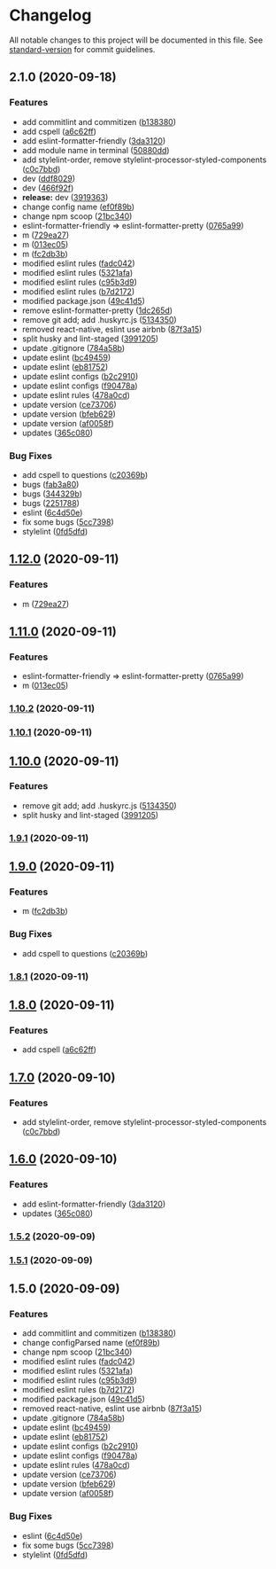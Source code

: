 # Changelog

All notable changes to this project will be documented in this file. See [standard-version](https://github.com/conventional-changelog/standard-version) for commit guidelines.

## 2.1.0 (2020-09-18)

### Features

- add commitlint and commitizen ([b138380](https://github.com/donniean/configs/commit/b13838016ced398c86353a1ab9baf6231731d7b9))
- add cspell ([a6c62ff](https://github.com/donniean/configs/commit/a6c62fff015f0891f168e055860e862c803631bf))
- add eslint-formatter-friendly ([3da3120](https://github.com/donniean/configs/commit/3da3120dc3d69d3a9a5befb744290784acb85fac))
- add module name in terminal ([50880dd](https://github.com/donniean/configs/commit/50880ddfb225dee5d8500af1197b4506e752fe60))
- add stylelint-order, remove stylelint-processor-styled-components ([c0c7bbd](https://github.com/donniean/configs/commit/c0c7bbde3d59c0cc01e797e653f28f507161ad9d))
- dev ([ddf8029](https://github.com/donniean/configs/commit/ddf802980930a1cd0144876c2e43a8f584a927fe))
- dev ([466f92f](https://github.com/donniean/configs/commit/466f92f4083919bb80a6fc4f146f51531d1f966f))
- **release:** dev ([3919363](https://github.com/donniean/configs/commit/3919363d35dd603396cfaeb0c7adf6c10c599f82))
- change config name ([ef0f89b](https://github.com/donniean/configs/commit/ef0f89b13e51131ce19591682079503e1fc6d5f6))
- change npm scoop ([21bc340](https://github.com/donniean/configs/commit/21bc340383a28c4ea5827bd334744d337ad1b69c))
- eslint-formatter-friendly => eslint-formatter-pretty ([0765a99](https://github.com/donniean/configs/commit/0765a99be16cf009b1b00c73a91fabcc223c82eb))
- m ([729ea27](https://github.com/donniean/configs/commit/729ea27708e5fc8bb39685324657b21a7382a27d))
- m ([013ec05](https://github.com/donniean/configs/commit/013ec05611426230d22f8e5c212b3db2d92a9dda))
- m ([fc2db3b](https://github.com/donniean/configs/commit/fc2db3b5a019b876ccffa4cbdaece335ea1d0acf))
- modified eslint rules ([fadc042](https://github.com/donniean/configs/commit/fadc0429cdd8791c63ebc74a387c22fa243430a3))
- modified eslint rules ([5321afa](https://github.com/donniean/configs/commit/5321afa15721923529b8ff0c7cb16410dfafd30c))
- modified eslint rules ([c95b3d9](https://github.com/donniean/configs/commit/c95b3d904757038db437abf9a24b3964cacb84be))
- modified eslint rules ([b7d2172](https://github.com/donniean/configs/commit/b7d21726625e1cc89c605857d08b86ce23ed51d3))
- modified package.json ([49c41d5](https://github.com/donniean/configs/commit/49c41d5c41f3e09d2d33d317a8f1504a6dff677d))
- remove eslint-formatter-pretty ([1dc265d](https://github.com/donniean/configs/commit/1dc265ddb80985c99187259b2e4330b2a518f9c8))
- remove git add; add .huskyrc.js ([5134350](https://github.com/donniean/configs/commit/5134350c4376dc5782708223b1e3399fd41c0b4d))
- removed react-native, eslint use airbnb ([87f3a15](https://github.com/donniean/configs/commit/87f3a1544855b3c582bae69d4d091ec0c57214c4))
- split husky and lint-staged ([3991205](https://github.com/donniean/configs/commit/3991205f7e909c8859106aec28048e73c04fafef))
- update .gitignore ([784a58b](https://github.com/donniean/configs/commit/784a58b2f47ad67cd4f62130a497204a554e61b8))
- update eslint ([bc49459](https://github.com/donniean/configs/commit/bc4945986b7a77360b99ace2f96de0386afd38f6))
- update eslint ([eb81752](https://github.com/donniean/configs/commit/eb8175217cbfe1185ffc382c56fb50d99dd6b17a))
- update eslint configs ([b2c2910](https://github.com/donniean/configs/commit/b2c291095e5176ec397445c523043c1c1ff43dd4))
- update eslint configs ([f90478a](https://github.com/donniean/configs/commit/f90478a0c8d187f390f2b74e94c15b033c5b7335))
- update eslint rules ([478a0cd](https://github.com/donniean/configs/commit/478a0cdf25c51468894ad5fe6614472c32cd45d6))
- update version ([ce73706](https://github.com/donniean/configs/commit/ce737065138074fe5bad057cca0b8c88554eb5f7))
- update version ([bfeb629](https://github.com/donniean/configs/commit/bfeb6296c9b07165fb6ab0dc45602da182e8a1d6))
- update version ([af0058f](https://github.com/donniean/configs/commit/af0058f1d3a7e62a62ea9222c20bc0130fa110b4))
- updates ([365c080](https://github.com/donniean/configs/commit/365c0805fae14cde0f38a8b7bbc14b9d61328f89))

### Bug Fixes

- add cspell to questions ([c20369b](https://github.com/donniean/configs/commit/c20369bf67eab8f2fab3cec2513f097d0575c2e5))
- bugs ([fab3a80](https://github.com/donniean/configs/commit/fab3a8021c2669cf2faa4a36712e52463aeffbcf))
- bugs ([344329b](https://github.com/donniean/configs/commit/344329bdfd75ef245f32caa67825bd172617bf18))
- bugs ([2251788](https://github.com/donniean/configs/commit/2251788465858c2b19fcf2bc687340187e9a316f))
- eslint ([6c4d50e](https://github.com/donniean/configs/commit/6c4d50ea3b9c5a4dd9e73c21a8526c4da51d25fd))
- fix some bugs ([5cc7398](https://github.com/donniean/configs/commit/5cc739875076d86524f69ca1f64fee8f25eb0dc7))
- stylelint ([0fd5dfd](https://github.com/donniean/configs/commit/0fd5dfd917a1b5ec280b4fffd7b5cd1c12dd375e))

## [1.12.0](https://github.com/donniean/generator-configs/compare/v1.11.0...v1.12.0) (2020-09-11)

### Features

- m ([729ea27](https://github.com/donniean/generator-configs/commit/729ea27708e5fc8bb39685324657b21a7382a27d))

## [1.11.0](https://github.com/donniean/generator-configs/compare/v1.10.2...v1.11.0) (2020-09-11)

### Features

- eslint-formatter-friendly => eslint-formatter-pretty ([0765a99](https://github.com/donniean/generator-configs/commit/0765a99be16cf009b1b00c73a91fabcc223c82eb))
- m ([013ec05](https://github.com/donniean/generator-configs/commit/013ec05611426230d22f8e5c212b3db2d92a9dda))

### [1.10.2](https://github.com/donniean/generator-configs/compare/v1.10.1...v1.10.2) (2020-09-11)

### [1.10.1](https://github.com/donniean/generator-configs/compare/v1.10.0...v1.10.1) (2020-09-11)

## [1.10.0](https://github.com/donniean/generator-configs/compare/v1.9.1...v1.10.0) (2020-09-11)

### Features

- remove git add; add .huskyrc.js ([5134350](https://github.com/donniean/generator-configs/commit/5134350c4376dc5782708223b1e3399fd41c0b4d))
- split husky and lint-staged ([3991205](https://github.com/donniean/generator-configs/commit/3991205f7e909c8859106aec28048e73c04fafef))

### [1.9.1](https://github.com/donniean/generator-configs/compare/v1.9.0...v1.9.1) (2020-09-11)

## [1.9.0](https://github.com/donniean/generator-configs/compare/v1.8.1...v1.9.0) (2020-09-11)

### Features

- m ([fc2db3b](https://github.com/donniean/generator-configs/commit/fc2db3b5a019b876ccffa4cbdaece335ea1d0acf))

### Bug Fixes

- add cspell to questions ([c20369b](https://github.com/donniean/generator-configs/commit/c20369bf67eab8f2fab3cec2513f097d0575c2e5))

### [1.8.1](https://github.com/donniean/generator-configs/compare/v1.8.0...v1.8.1) (2020-09-11)

## [1.8.0](https://github.com/donniean/generator-configs/compare/v1.7.0...v1.8.0) (2020-09-11)

### Features

- add cspell ([a6c62ff](https://github.com/donniean/generator-configs/commit/a6c62fff015f0891f168e055860e862c803631bf))

## [1.7.0](https://github.com/donniean/generator-configs/compare/v1.6.0...v1.7.0) (2020-09-10)

### Features

- add stylelint-order, remove stylelint-processor-styled-components ([c0c7bbd](https://github.com/donniean/generator-configs/commit/c0c7bbde3d59c0cc01e797e653f28f507161ad9d))

## [1.6.0](https://github.com/donniean/generator-configs/compare/v1.5.2...v1.6.0) (2020-09-10)

### Features

- add eslint-formatter-friendly ([3da3120](https://github.com/donniean/generator-configs/commit/3da3120dc3d69d3a9a5befb744290784acb85fac))
- updates ([365c080](https://github.com/donniean/generator-configs/commit/365c0805fae14cde0f38a8b7bbc14b9d61328f89))

### [1.5.2](https://github.com/donniean/generator-configs/compare/v1.5.1...v1.5.2) (2020-09-09)

### [1.5.1](https://github.com/donniean/generator-configs/compare/v1.5.0...v1.5.1) (2020-09-09)

## 1.5.0 (2020-09-09)

### Features

- add commitlint and commitizen ([b138380](https://github.com/donniean/generator-configs/commit/b13838016ced398c86353a1ab9baf6231731d7b9))
- change configParsed name ([ef0f89b](https://github.com/donniean/generator-configs/commit/ef0f89b13e51131ce19591682079503e1fc6d5f6))
- change npm scoop ([21bc340](https://github.com/donniean/generator-configs/commit/21bc340383a28c4ea5827bd334744d337ad1b69c))
- modified eslint rules ([fadc042](https://github.com/donniean/generator-configs/commit/fadc0429cdd8791c63ebc74a387c22fa243430a3))
- modified eslint rules ([5321afa](https://github.com/donniean/generator-configs/commit/5321afa15721923529b8ff0c7cb16410dfafd30c))
- modified eslint rules ([c95b3d9](https://github.com/donniean/generator-configs/commit/c95b3d904757038db437abf9a24b3964cacb84be))
- modified eslint rules ([b7d2172](https://github.com/donniean/generator-configs/commit/b7d21726625e1cc89c605857d08b86ce23ed51d3))
- modified package.json ([49c41d5](https://github.com/donniean/generator-configs/commit/49c41d5c41f3e09d2d33d317a8f1504a6dff677d))
- removed react-native, eslint use airbnb ([87f3a15](https://github.com/donniean/generator-configs/commit/87f3a1544855b3c582bae69d4d091ec0c57214c4))
- update .gitignore ([784a58b](https://github.com/donniean/generator-configs/commit/784a58b2f47ad67cd4f62130a497204a554e61b8))
- update eslint ([bc49459](https://github.com/donniean/generator-configs/commit/bc4945986b7a77360b99ace2f96de0386afd38f6))
- update eslint ([eb81752](https://github.com/donniean/generator-configs/commit/eb8175217cbfe1185ffc382c56fb50d99dd6b17a))
- update eslint configs ([b2c2910](https://github.com/donniean/generator-configs/commit/b2c291095e5176ec397445c523043c1c1ff43dd4))
- update eslint configs ([f90478a](https://github.com/donniean/generator-configs/commit/f90478a0c8d187f390f2b74e94c15b033c5b7335))
- update eslint rules ([478a0cd](https://github.com/donniean/generator-configs/commit/478a0cdf25c51468894ad5fe6614472c32cd45d6))
- update version ([ce73706](https://github.com/donniean/generator-configs/commit/ce737065138074fe5bad057cca0b8c88554eb5f7))
- update version ([bfeb629](https://github.com/donniean/generator-configs/commit/bfeb6296c9b07165fb6ab0dc45602da182e8a1d6))
- update version ([af0058f](https://github.com/donniean/generator-configs/commit/af0058f1d3a7e62a62ea9222c20bc0130fa110b4))

### Bug Fixes

- eslint ([6c4d50e](https://github.com/donniean/generator-configs/commit/6c4d50ea3b9c5a4dd9e73c21a8526c4da51d25fd))
- fix some bugs ([5cc7398](https://github.com/donniean/generator-configs/commit/5cc739875076d86524f69ca1f64fee8f25eb0dc7))
- stylelint ([0fd5dfd](https://github.com/donniean/generator-configs/commit/0fd5dfd917a1b5ec280b4fffd7b5cd1c12dd375e))
